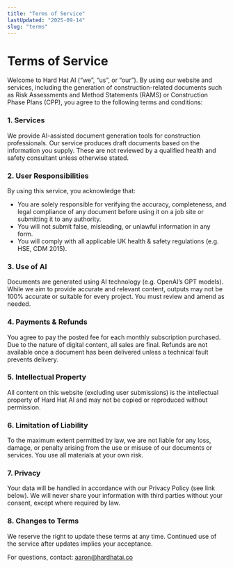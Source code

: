 ```yaml
---
title: "Terms of Service"
lastUpdated: "2025-09-14"
slug: "terms"
---
```


# Terms of Service

Welcome to Hard Hat AI (“we”, “us”, or “our”). By using our website and services, including the generation of construction-related documents such as Risk Assessments and Method Statements (RAMS) or Construction Phase Plans (CPP), you agree to the following terms and conditions:

### 1. Services
We provide AI-assisted document generation tools for construction professionals. Our service produces draft documents based on the information you supply. These are not reviewed by a qualified health and safety consultant unless otherwise stated.

### 2. User Responsibilities
By using this service, you acknowledge that:
- You are solely responsible for verifying the accuracy, completeness, and legal compliance of any document before using it on a job site or submitting it to any authority.
- You will not submit false, misleading, or unlawful information in any form.
- You will comply with all applicable UK health & safety regulations (e.g. HSE, CDM 2015).

### 3. Use of AI
Documents are generated using AI technology (e.g. OpenAI’s GPT models). While we aim to provide accurate and relevant content, outputs may not be 100% accurate or suitable for every project. You must review and amend as needed.

### 4. Payments & Refunds
You agree to pay the posted fee for each monthly subscription purchased. Due to the nature of digital content, all sales are final. Refunds are not available once a document has been delivered unless a technical fault prevents delivery.

### 5. Intellectual Property
All content on this website (excluding user submissions) is the intellectual property of Hard Hat AI and may not be copied or reproduced without permission.

### 6. Limitation of Liability
To the maximum extent permitted by law, we are not liable for any loss, damage, or penalty arising from the use or misuse of our documents or services. You use all materials at your own risk.

### 7. Privacy
Your data will be handled in accordance with our Privacy Policy (see link below). We will never share your information with third parties without your consent, except where required by law.

### 8. Changes to Terms
We reserve the right to update these terms at any time. Continued use of the service after updates implies your acceptance.

For questions, contact: aaron@hardhatai.co
